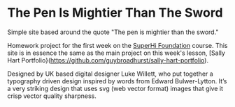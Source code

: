 # The Pen Is Mightier Than The Sword 
Simple site based around the quote "The pen is mightier than the sword."

Homework project for the first week on the [SuperHi Foundation](https://superhi.com/courses/html-css-javascript-foundation) course. This site is in essence the same as the main project on this week's lesson, [Sally Hart Portfolio}(https://github.com/guybroadhurst/sally-hart-portfolio).

Designed by UK based digital designer Luke Willett, who put together a typography driven design inspired by words from Edward Bulwer-Lytton. It’s a very striking design that uses svg (web vector format) images that give it crisp vector quality sharpness.
